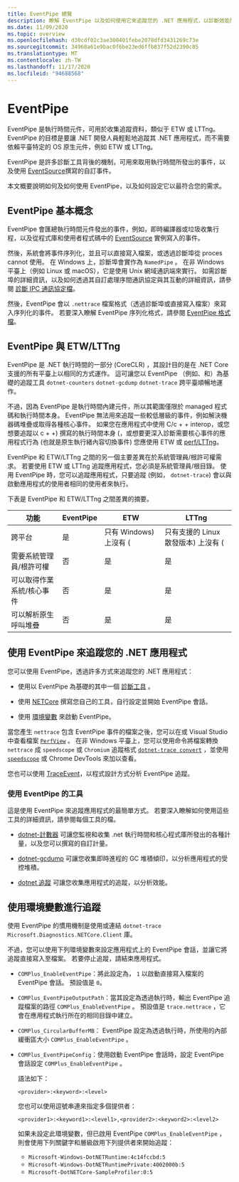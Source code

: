 ```yaml
---
title: EventPipe 總覽
description: 瞭解 EventPipe 以及如何使用它來追蹤您的 .NET 應用程式，以診斷效能問題。
ms.date: 11/09/2020
ms.topic: overview
ms.openlocfilehash: d30cdf02c3ae300401febe2078dfd3431269c73e
ms.sourcegitcommit: 34968a61e9bac0f6be23ed6ffb837f52d2390c85
ms.translationtype: MT
ms.contentlocale: zh-TW
ms.lasthandoff: 11/17/2020
ms.locfileid: "94688568"
---
```

# <a name="eventpipe"></a>EventPipe

EventPipe 是執行時間元件，可用於收集追蹤資料，類似于 ETW 或 LTTng。 EventPipe 的目標是要讓 .NET 開發人員輕鬆地追蹤其 .NET 應用程式，而不需要依賴平臺特定的 OS 原生元件，例如 ETW 或 LTTng。

EventPipe 是許多診斷工具背後的機制，可用來取用執行時間所發出的事件，以及使用 [EventSource](xref:System.Diagnostics.Tracing.EventSource)撰寫的自訂事件。

本文概要說明如何及如何使用 EventPipe，以及如何設定它以最符合您的需求。

## <a name="eventpipe-basics"></a>EventPipe 基本概念

EventPipe 會匯總執行時間元件發出的事件，例如，即時編譯器或垃圾收集行程，以及從程式庫和使用者程式碼中的 [EventSource](xref:System.Diagnostics.Tracing.EventSource) 實例寫入的事件。

然後，系統會將事件序列化，並且可以直接寫入檔案，或透過診斷埠從 proces cannot 使用。 在 Windows 上，診斷埠會實作為 `NamedPipe` 。 在非 Windows 平臺上（例如 Linux 或 macOS），它是使用 Unix 網域通訊端來實行。 如需診斷埠的詳細資訊，以及如何透過其自訂處理序間通訊協定與其互動的詳細資訊，請參閱 [診斷 IPC 通訊協定檔](https://github.com/dotnet/diagnostics/blob/master/documentation/design-docs/ipc-protocol.md)。

然後，EventPipe 會以 `.nettrace` 檔案格式（透過診斷埠或直接寫入檔案）來寫入序列化的事件。 若要深入瞭解 EventPipe 序列化格式，請參閱 [EventPipe 格式檔](https://github.com/microsoft/perfview/blob/master/src/TraceEvent/EventPipe/EventPipeFormat.md)。

## <a name="eventpipe-vs-etwlttng"></a>EventPipe 與 ETW/LTTng

EventPipe 是 .NET 執行時間的一部分 (CoreCLR) ，其設計目的是在 .NET Core 支援的所有平臺上以相同的方式運作。 這可讓您以 EventPipe （例如、和）為基礎的追蹤工具 `dotnet-counters` `dotnet-gcdump` `dotnet-trace` 跨平臺順暢地運作。

不過，因為 EventPipe 是執行時間內建元件，所以其範圍僅限於 managed 程式碼和執行時間本身。 EventPipe 無法用來追蹤一些較低層級的事件，例如解決機器碼堆疊或取得各種核心事件。 如果您在應用程式中使用 C/c + + interop，或您想要追蹤以 c + +) 撰寫的執行時間本身 (，或想要更深入診斷需要核心事件的應用程式行為 (也就是原生執行緒內容切換事件) 您應使用 ETW 或 [perf/LTTng](./trace-perfcollect-lttng.md)。

EventPipe 和 ETW/LTTng 之間的另一個主要差異在於系統管理員/根許可權需求。 若要使用 ETW 或 LTTng 追蹤應用程式，您必須是系統管理員/根目錄。 使用 EventPipe 時，您可以追蹤應用程式，只要追蹤 (例如， `dotnet-trace`) 會以與啟動應用程式的使用者相同的使用者來執行。

下表是 EventPipe 和 ETW/LTTng 之間差異的摘要。

|功能|EventPipe|ETW|LTTng|
|-------|---------|---|-----------|
|跨平台|是|只有 Windows) 上沒有 (|只有支援的 Linux 散發版本) 上沒有 (|
|需要系統管理員/根許可權|否|是|是|
|可以取得作業系統/核心事件|否|是|是|
|可以解析原生呼叫堆疊|否|是|是|

## <a name="use-eventpipe-to-trace-your-net-application"></a>使用 EventPipe 來追蹤您的 .NET 應用程式

您可以使用 EventPipe，透過許多方式來追蹤您的 .NET 應用程式：

* 使用以 EventPipe 為基礎的其中一個 [診斷工具](#tools-using-eventpipe) 。

* 使用 [NETCore](https://github.com/dotnet/diagnostics/blob/master/documentation/diagnostics-client-library-instructions.md) 撰寫您自己的工具，自行設定並開始 EventPipe 會話。

* 使用 [環境變數](#trace-using-environment-variables) 來啟動 EventPipe。

當您產生 `nettrace` 包含 EventPipe 事件的檔案之後，您可以在或 Visual Studio 中查看檔案 [`PerfView`](https://github.com/Microsoft/perfview#perfview-overview) 。 在非 Windows 平臺上，您可以使用命令將檔案轉換 `nettrace` 成 `speedscope` 或 `Chromium` 追蹤格式 [`dotnet-trace convert`](./dotnet-trace.md#dotnet-trace-convert) ，並使用 [`speedscope`](https://www.speedscope.app/) 或 Chrome DevTools 來加以查看。

您也可以使用 [TraceEvent](https://github.com/Microsoft/perfview/blob/master/documentation/TraceEvent/TraceEventLibrary.md)，以程式設計方式分析 EventPipe 追蹤。

### <a name="tools-that-use-eventpipe"></a>使用 EventPipe 的工具

這是使用 EventPipe 來追蹤應用程式的最簡單方式。 若要深入瞭解如何使用這些工具的詳細資訊，請參閱每個工具的檔。

* [dotnet-計數器](./dotnet-counters.md) 可讓您監視和收集 .net 執行時間和核心程式庫所發出的各種計量，以及您可以撰寫的自訂計量。

* [dotnet-gcdump](./dotnet-gcdump.md) 可讓您收集即時進程的 GC 堆積傾印，以分析應用程式的受控堆積。

* [dotnet 追蹤](./dotnet-trace.md) 可讓您收集應用程式的追蹤，以分析效能。

## <a name="trace-using-environment-variables"></a>使用環境變數進行追蹤

使用 EventPipe 的慣用機制是使用或連結 `dotnet-trace` `Microsoft.Diagnostics.NETCore.Client` 庫。

不過，您可以使用下列環境變數來設定應用程式上的 EventPipe 會話，並讓它將追蹤直接寫入至檔案。 若要停止追蹤，請結束應用程式。

* `COMPlus_EnableEventPipe`：將此設定為， `1` 以啟動直接寫入檔案的 EventPipe 會話。 預設值是 `0`。

* `COMPlus_EventPipeOutputPath`：當其設定為透過執行時，輸出 EventPipe 追蹤檔案的路徑 `COMPlus_EnableEventPipe` 。 預設值是 `trace.nettrace` ，它會在應用程式執行所在的相同目錄中建立。

* `COMPlus_CircularBufferMB`： EventPipe 設定為透過執行時，所使用的內部緩衝區大小 `COMPlus_EnableEventPipe` 。

* `COMPlus_EventPipeConfig`：使用啟動 EventPipe 會話時，設定 EventPipe 會話設定 `COMPlus_EnableEventPipe` 。

  語法如下：

  `<provider>:<keyword>:<level>`

  您也可以使用逗號串連來指定多個提供者：

  `<provider1>:<keyword1>:<level1>,<provider2>:<keyword2>:<level2>`

  如果未設定此環境變數，但已啟用 EventPipe `COMPlus_EnableEventPipe` ，則會使用下列關鍵字和層級啟用下列提供者來開始追蹤：

  - `Microsoft-Windows-DotNETRuntime:4c14fccbd:5`
  - `Microsoft-Windows-DotNETRuntimePrivate:4002000b:5`
  - `Microsoft-DotNETCore-SampleProfiler:0:5`
